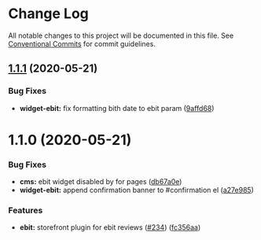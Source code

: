 # Change Log

All notable changes to this project will be documented in this file.
See [Conventional Commits](https://conventionalcommits.org) for commit guidelines.

## [1.1.1](https://github.com/ecomplus/storefront/compare/@ecomplus/widget-ebit@1.1.0...@ecomplus/widget-ebit@1.1.1) (2020-05-21)


### Bug Fixes

* **widget-ebit:** fix formatting bith date to ebit param ([9affd68](https://github.com/ecomplus/storefront/commit/9affd68e0c392e6edda48b6fec65c3b13f3032ac))





# 1.1.0 (2020-05-21)


### Bug Fixes

* **cms:** ebit widget disabled by for pages ([db67a0e](https://github.com/ecomplus/storefront/commit/db67a0e7c7ca399ca439e5704e34aa55006deb16))
* **widget-ebit:** append confirmation banner to #confirmation el ([a27e985](https://github.com/ecomplus/storefront/commit/a27e9858e485b3a75da68e2e7cf94e7b28453df2))


### Features

* **ebit:** storefront plugin for ebit reviews ([#234](https://github.com/ecomplus/storefront/issues/234)) ([fc356aa](https://github.com/ecomplus/storefront/commit/fc356aadd7fbf1c653525ab9ebbb06df183eddfa))
